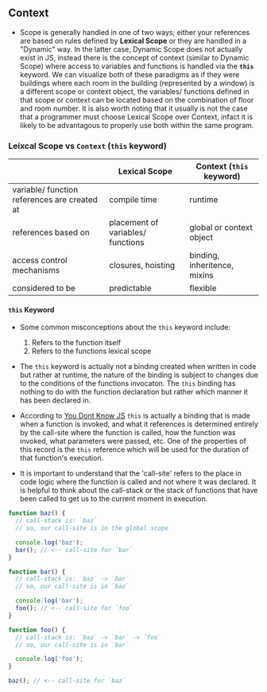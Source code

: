 ## Context

- Scope is generally handled in one of two ways; either your references are based on rules defined by **Lexical Scope** or they are handled in a "Dynamic" way. In the latter case, Dynamic Scope does not actually exist in JS, instead there is the concept of context (similar to Dynamic Scope) where access to variables and functions is handled via the **`this`** keyword. We can visualize both of these paradigms as if they were buildings where each room in the building (represented by a window) is a different scope or context object, the variables/ functions defined in that scope or context can be located based on the combination of floor and room number. It is also worth noting that it usually is not the case that a programmer must choose Lexical Scope over Context, infact it is likely to be advantagous to properly use both within the same program.

### Leixcal Scope vs `Context` (`this` keyword)

|                                              | Lexical Scope                     | Context (`this` keyword)     |
| -------------------------------------------- | --------------------------------- | ---------------------------- |
| variable/ function references are created at | compile time                      | runtime                      |
| references based on                          | placement of variables/ functions | global or context object     |
| access control mechanisms                    | closures, hoisting                | binding, inheritence, mixins |
| considered to be                             | predictable                       | flexible                     |

#### `this` Keyword

- Some common misconceptions about the `this` keyword include:

  1. Refers to the function itself
  2. Refers to the functions lexical scope

- The `this` keyword is actually not a binding created when written in code but rather at runtime, the nature of the binding is subject to changes due to the conditions of the functions invocaton. The `this` binding has nothing to do with the function declaration but rather which manner it has been declared in.

- According to [You Dont Know JS](https://github.com/getify/You-Dont-Know-JS/blob/master/this%20%26%20object%20prototypes/ch1.md) `this` is actually a binding that is made when a function is invoked, and what it references is determined entirely by the call-site where the function is called, how the function was invoked, what parameters were passed, etc. One of the properties of this record is the `this` reference which will be used for the duration of that function's execution.

- It is important to understand that the 'call-site' refers to the place in code logic where the function is called and not where it was declared. It is helpful to think about the call-stack or the stack of functions that have been called to get us to the current moment in execution.

```js
function baz() {
  // call-stack is: `baz`
  // so, our call-site is in the global scope

  console.log('baz');
  bar(); // <-- call-site for `bar`
}

function bar() {
  // call-stack is: `baz` -> `bar`
  // so, our call-site is in `baz`

  console.log('bar');
  foo(); // <-- call-site for `foo`
}

function foo() {
  // call-stack is: `baz` -> `bar` -> `foo`
  // so, our call-site is in `bar`

  console.log('foo');
}

baz(); // <-- call-site for `baz`
```
